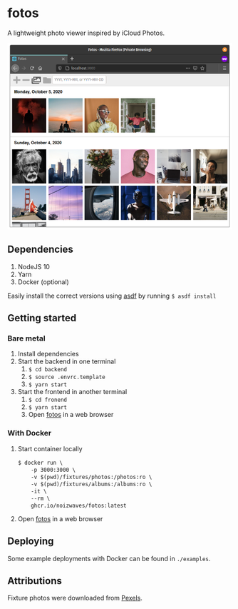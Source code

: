 # fotos

A lightweight photo viewer inspired by iCloud Photos.

![Screenshot of fotos showing photos by day](./docs/screenshots/photos.png)

## Dependencies

1.  NodeJS 10
1.  Yarn
1.  Docker (optional)

Easily install the correct versions using [asdf](https://asdf-vm.com) by running `$ asdf install`

## Getting started

### Bare metal

1.  Install dependencies
1.  Start the backend in one terminal
    1.  `$ cd backend`
    1.  `$ source .envrc.template`
    1.  `$ yarn start`
1.  Start the frontend in another terminal
    1.  `$ cd fronend`
    1.  `$ yarn start`
    1.  Open [fotos](http://localhost:3000) in a web browser

### With Docker

1.  Start container locally
    ```
    $ docker run \
        -p 3000:3000 \
        -v $(pwd)/fixtures/photos:/photos:ro \
        -v $(pwd)/fixtures/albums:/albums:ro \
        -it \
        --rm \
        ghcr.io/noizwaves/fotos:latest
    ```
1.  Open [fotos](http://localhost:3000/) in a web browser

## Deploying

Some example deployments with Docker can be found in `./examples`.

## Attributions

Fixture photos were downloaded from [Pexels](https://www.pexels.com).
